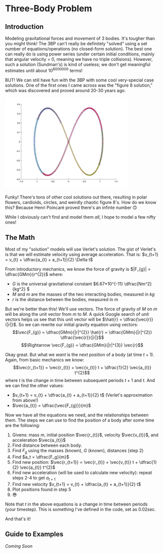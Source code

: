 # Three-Body Problem
## Introduction
Modeling gravitational forces and movement of 3 bodies.
It's tougher than you might think! The 3BP can't really be definitely "solved" using a set number of equations/operations (no closed-form solution). 
The best one can really do is using power series (under certain initial conditions, mainly that angular velocity = 0, meaning we have no triple collisions). However, such a solution (Sundman's) is kind of useless; we don't get meaningful estimates until about 10<sup>8000000</sup> terms!

BUT! 
We can still have fun with the 3BP with some cool very-special case solutions. One of the first ones I came across was the "figure 8 solution," which was discovered and proved around 20-30 years ago. 

<img src="figure8-graph.jpg" alt="Graph: figure 8 periodic solution to 3BP" width="400"/>



Funky! There's tons of other cool solutions out there, resulting in polar flowers, cardioids, circles, and weirdly chaotic figure 8's. How do we know this? Because Henri Poincaré proved there's an infinte number 🙃

While I obviously can't find and model them *all*, I hope to model a few nifty ones!

## The Math
Most of my "solution" models will use Verlet's solution. The gist of Verlet's is that we will estimate velocity using average acceleration. That is: $v_{t+1} = v_{t} + \dfrac{a_{t} + a_{t+1}}{2} \Delta t$

From introductory mechanics, we know the force of gravity is $|F_{g}| = \dfrac{GMm}{r^{2}}$ where:
- $G$ is the universal gravitational constant $6.67*10^{-11} \dfrac{Nm^2}{kg^2} $
- $M$ and $m$ are the masses of the two interacting bodies, measured in $kg$
- $r$ is the distance between the bodies, measured in $m$

But we're better than this! We'll use vectors. The force of gravity of $M$ on $m$ will be along the unit vector from $m$ to $M$. A quick Google search of unit vectors helps us see that this unit vector will be $\hat{r} = \dfrac{\vec{r}}{|r|}$. So we can rewrite our initial gravity equation using vectors:
$$\vec{F_{g}} = \dfrac{GMm}{|r|^{2}} \hat{r} = \dfrac{GMm}{|r|^{2}} \dfrac{\vec{r}}{|r|}$$
$$\Rightarrow \vec{F_{g}} = \dfrac{GMm}{|r|^{3}} \vec{r}$$

Okay great. But what we *want* is the next position of a body (at time $t+1$). Again, from basic mechanics we know:
$$\vec{r_{t+1}} = \vec{r_{t}} + \vec{v_{t}} t + \dfrac{1}{2} \vec{a_{t}} t^{2}$$
where $t$ is the change in time between subsequent periods $t+1$ and $t$. And we can find the other values:
- $v_{t+1} = v_{t} + \dfrac{a_{t} + a_{t+1}}{2} t$ (Verlet's approximation from above!)
- $\vec{a_{t}} = \dfrac{\vec{F_{g}}}{m}$

Now we have all the equations we need, and the relationships between them. The steps we can use to find the position of a body after some time are the following:
1. Givens: mass $m$, initial position $\vec{r_{t}}$, velocity $\vec{v_{t}}$, and acceleration $\vec{a_{t}}$
2. Find distance between each body.
3. Find $F_g$ using the masses (known), $G$ (known), distances (step 2)
4. Find $a_t = \dfrac{F_g}{m}$
5. Find new position: $\vec{r_{t+1}} = \vec{r_{t}} + \vec{v_{t}} t + \dfrac{1}{2} \vec{a_{t}} t^{2}$
6. Find new acceleration (will be used to calculate new velocity): repeat steps 2-4 to get $a_{t+1}$
7. Find new velocity $v_{t+1} = v_{t} + \dfrac{a_{t} + a_{t+1}}{2} t$
8. Plot positions found in step 5
9. 😎

Note that $t$ in the above equations is a change in time between periods (your timestep). This is something I've defined in the code, set as 0.02sec.

And that's it!

## Guide to Examples
*Coming Soon*
